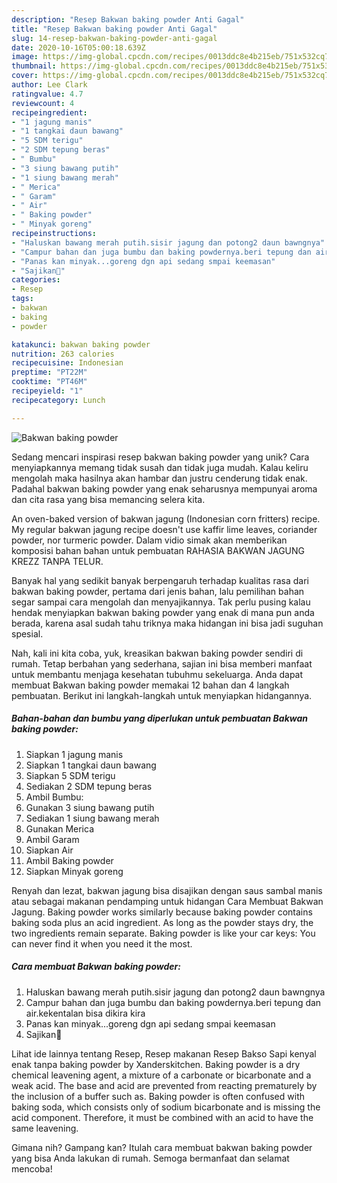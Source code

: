 ```yaml
---
description: "Resep Bakwan baking powder Anti Gagal"
title: "Resep Bakwan baking powder Anti Gagal"
slug: 14-resep-bakwan-baking-powder-anti-gagal
date: 2020-10-16T05:00:18.639Z
image: https://img-global.cpcdn.com/recipes/0013ddc8e4b215eb/751x532cq70/bakwan-baking-powder-foto-resep-utama.jpg
thumbnail: https://img-global.cpcdn.com/recipes/0013ddc8e4b215eb/751x532cq70/bakwan-baking-powder-foto-resep-utama.jpg
cover: https://img-global.cpcdn.com/recipes/0013ddc8e4b215eb/751x532cq70/bakwan-baking-powder-foto-resep-utama.jpg
author: Lee Clark
ratingvalue: 4.7
reviewcount: 4
recipeingredient:
- "1 jagung manis"
- "1 tangkai daun bawang"
- "5 SDM terigu"
- "2 SDM tepung beras"
- " Bumbu"
- "3 siung bawang putih"
- "1 siung bawang merah"
- " Merica"
- " Garam"
- " Air"
- " Baking powder"
- " Minyak goreng"
recipeinstructions:
- "Haluskan bawang merah putih.sisir jagung dan potong2 daun bawngnya"
- "Campur bahan dan juga bumbu dan baking powdernya.beri tepung dan air.kekentalan bisa dikira kira"
- "Panas kan minyak...goreng dgn api sedang smpai keemasan"
- "Sajikan💁"
categories:
- Resep
tags:
- bakwan
- baking
- powder

katakunci: bakwan baking powder 
nutrition: 263 calories
recipecuisine: Indonesian
preptime: "PT22M"
cooktime: "PT46M"
recipeyield: "1"
recipecategory: Lunch

---
```



![Bakwan baking powder](https://img-global.cpcdn.com/recipes/0013ddc8e4b215eb/751x532cq70/bakwan-baking-powder-foto-resep-utama.jpg)

Sedang mencari inspirasi resep bakwan baking powder yang unik? Cara menyiapkannya memang tidak susah dan tidak juga mudah. Kalau keliru mengolah maka hasilnya akan hambar dan justru cenderung tidak enak. Padahal bakwan baking powder yang enak seharusnya mempunyai aroma dan cita rasa yang bisa memancing selera kita.

An oven-baked version of bakwan jagung (Indonesian corn fritters) recipe. My regular bakwan jagung recipe doesn&#39;t use kaffir lime leaves, coriander powder, nor turmeric powder. Dalam vidio simak akan memberikan komposisi bahan bahan untuk pembuatan RAHASIA BAKWAN JAGUNG KREZZ TANPA TELUR.

Banyak hal yang sedikit banyak berpengaruh terhadap kualitas rasa dari bakwan baking powder, pertama dari jenis bahan, lalu pemilihan bahan segar sampai cara mengolah dan menyajikannya. Tak perlu pusing kalau hendak menyiapkan bakwan baking powder yang enak di mana pun anda berada, karena asal sudah tahu triknya maka hidangan ini bisa jadi suguhan spesial.


Nah, kali ini kita coba, yuk, kreasikan bakwan baking powder sendiri di rumah. Tetap berbahan yang sederhana, sajian ini bisa memberi manfaat untuk membantu menjaga kesehatan tubuhmu sekeluarga. Anda dapat membuat Bakwan baking powder memakai 12 bahan dan 4 langkah pembuatan. Berikut ini langkah-langkah untuk menyiapkan hidangannya.

<!--inarticleads1-->

##### Bahan-bahan dan bumbu yang diperlukan untuk pembuatan Bakwan baking powder:

1. Siapkan 1 jagung manis
1. Siapkan 1 tangkai daun bawang
1. Siapkan 5 SDM terigu
1. Sediakan 2 SDM tepung beras
1. Ambil  Bumbu:
1. Gunakan 3 siung bawang putih
1. Sediakan 1 siung bawang merah
1. Gunakan  Merica
1. Ambil  Garam
1. Siapkan  Air
1. Ambil  Baking powder
1. Siapkan  Minyak goreng


Renyah dan lezat, bakwan jagung bisa disajikan dengan saus sambal manis atau sebagai makanan pendamping untuk hidangan Cara Membuat Bakwan Jagung. Baking powder works similarly because baking powder contains baking soda plus an acid ingredient. As long as the powder stays dry, the two ingredients remain separate. Baking powder is like your car keys: You can never find it when you need it the most. 

<!--inarticleads2-->

##### Cara membuat Bakwan baking powder:

1. Haluskan bawang merah putih.sisir jagung dan potong2 daun bawngnya
1. Campur bahan dan juga bumbu dan baking powdernya.beri tepung dan air.kekentalan bisa dikira kira
1. Panas kan minyak...goreng dgn api sedang smpai keemasan
1. Sajikan💁


Lihat ide lainnya tentang Resep, Resep makanan Resep Bakso Sapi kenyal enak tanpa baking powder by Xanderskitchen. Baking powder is a dry chemical leavening agent, a mixture of a carbonate or bicarbonate and a weak acid. The base and acid are prevented from reacting prematurely by the inclusion of a buffer such as. Baking powder is often confused with baking soda, which consists only of sodium bicarbonate and is missing the acid component. Therefore, it must be combined with an acid to have the same leavening. 

Gimana nih? Gampang kan? Itulah cara membuat bakwan baking powder yang bisa Anda lakukan di rumah. Semoga bermanfaat dan selamat mencoba!
